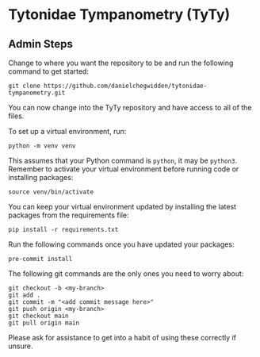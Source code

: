 # Tytonidae Tympanometry (TyTy)



## Admin Steps
Change to where you want the repository to be and run the following command to get started:
```
git clone https://github.com/danielchegwidden/tytonidae-tympanometry.git
```
You can now change into the TyTy repository and have access to all of the files.

To set up a virtual environment, run:
```
python -m venv venv
```
This assumes that your Python command is ```python```, it may be ```python3```. Remember to activate your virtual environment before running code or installing packages:
```
source venv/bin/activate
```
You can keep your virtual environment updated by installing the latest packages from the requirements file:
```
pip install -r requirements.txt
```

Run the following commands once you have updated your packages:
```
pre-commit install
```

The following git commands are the only ones you need to worry about:
```
git checkout -b <my-branch>
git add .
git commit -m "<add commit message here>"
git push origin <my-branch>
git checkout main
git pull origin main
```
Please ask for assistance to get into a habit of using these correctly if unsure.
